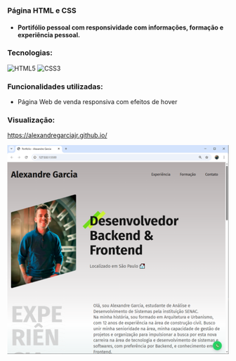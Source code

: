 ### Página HTML e CSS

- #### Portifólio pessoal com responsividade com informações, formação e experiência pessoal.

### Tecnologias:

![HTML5](https://img.shields.io/badge/html5-%23E34F26.svg?style=for-the-badge&logo=html5&logoColor=white) ![CSS3](https://img.shields.io/badge/css3-%231572B6.svg?style=for-the-badge&logo=css3&logoColor=white)

### Funcionalidades utilizadas:

- Página Web de venda responsiva com efeitos de hover

### Visualização:


https://alexandregarciajr.github.io/

![alt text](./img/image.png)